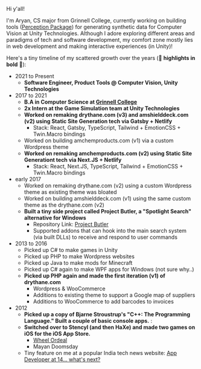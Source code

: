 Hi y'all!

I'm Aryan, CS major from Grinnell College, currently working on building tools ([Perception Package](https://github.com/Unity-Technologies/com.unity.perception)) for generating synthetic data for Computer Vision at Unity Technologies.
Although I adore exploring different areas and paradigms of tech and software development, my comfort zone mostly lies in web development and making interactive experiences (in Unity)!

Here's a tiny timeline of my scattered growth over the years (🎉 **highlights in bold** 🎉):
- 2021 to Present
  - **Software Engineer, Product Tools @ Computer Vision, Unity Technologies**
- 2017 to 2021
  - **B.A in Computer Science at [Grinnell College](https://grinnell.edu/)**
  - **2x Intern at the Game Simulation team at Unity Technologies**
  - **Worked on remaking drythane.com (v3) and amshielddeck.com (v2) using Static Site Generation tech via Gatsby + Netlify**
    - Stack: React, Gatsby, TypeScript, Tailwind + EmotionCSS + Twin.Macro bindings
  - Worked on building amchemproducts.com (v1) via a custom Wordpress theme
  - **Worked on remaking amchemproducts.com (v2) using Static Site Generationt tech via Next.JS + Netlify**
    - Stack: React, Next.JS, TypeScript, Tailwind + EmotionCSS + Twin.Macro bindings
- early 2017
  - Worked on remaking drythane.com (v2) using a custom Wordpress theme as existing theme was bloated
  - Worked on building amshielddeck.com (v1) using the same custom theme as the drythane.com (v2)
  - **Built a tiny side project called Project Butler, a "Spotlight Search" alternative for Windows**
    - Repository Link: [Project Butler](https://github.com/aryan-mann/project-butler)
    - Supported addons that can hook into the main search system (via built DLLs) to receive and respond to user commands
- 2013 to 2016
  - Picked up C# to make games in Unity
  - Picked up PHP to make Wordpress websites
  - Picked up Java to make mods for Minecraft
  - Picked up C# again to make WPF apps for Windows (not sure why..)
  - **Picked up PHP again and made the first iteration (v1) of drythane.com**
    - Wordpress & WooCommerce
    - Additions to existing theme to support a Google map of suppliers
    - Additions to WooCommerce to add barcodes to invoices
- 2012
  - **Picked up a copy of Bjarne Stroustrup's "C++: The Programming Language." Built a couple of basic console apps.** :
  - **Switched over to Stencyl (and then HaXe) and made two games on iOS for the iOS App Store.**
    - [Wheel Ordeal](https://web.archive.org/web/20220315103345/https://www.metacritic.com/game/ios/wheel---ordeal)
    - Mayan Doomsday
  - Tiny feature on me at a popular India tech news website: [App Developer at 14... what's next?](https://web.archive.org/web/20170815092142/https://www.firstpost.com/tech/news-analysis/app-developer-at-14-what-next-3615099.html)
